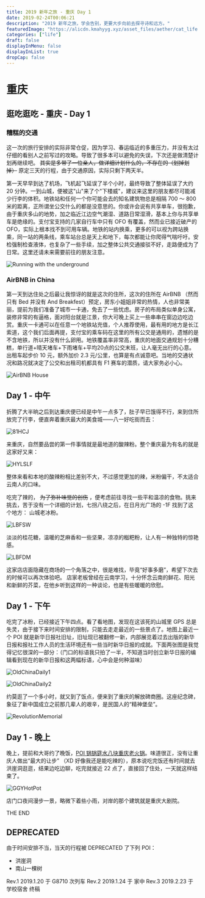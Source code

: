 ```yaml
---
title: 2019 新年之旅 - 重庆 Day 1
date: 2019-02-24T00:06:21
description: "2019 新年之旅，学会告别，更要大步向前去探寻诗和远方。"
featuredImage: "https://alicdn.kmahyyg.xyz/asset_files/aether/cat_life.webp"
categories: ["life"]
draft: false
displayInMenu: false
displayInList: true
dropCap: false
---
```


# 重庆

## 逛吃逛吃 - 重庆 - Day 1

### 糟糕的交通

这一次的旅行安排的实际非常仓促，因为学习、春运临近的多重压力，并没有太过仔细的看别人之前写过的攻略。导致了很多本可以避免的失误，下次还是做清楚计划再继续吧。 <del> 其实是多带了一位亲人，做详细计划什么的，不存在的（划掉划掉）</del> 原定三天的行程，由于交通原因，实际只剩下两天半。

第一天早早到达了机场，飞机起飞延误了半个小时，最终导致了整体延误了大约 20 分钟。一到山城，便被这"山"来了个"下楼威"，建议来这里的朋友都尽可能减少行李的体积。地铁站和任何一个你可能会去的知名建筑物总是相隔 700 ～ 800 米的距离，正所谓坐公交什么的都是没意思的。你或许会说有共享单车，很抱歉，由于重庆多山的地势，加之临近江边空气潮湿、道路日常湿滑，基本上你与共享单车是绝缘的。支付宝支持的几家自行车中只有 OFO 有覆盖，然而业已接近破产的 OFO，实际上根本找不到可用车辆。地铁的站内换乘，更多的可以视为跨站换乘，同一站的两条线，乘车站台总是天上和地下，每次都能让你爬得气喘吁吁。安检强制检查液体，也复杂了一些手续，加之整体公共交通接驳不好，走路便成为了日常。这里还请未来需要前往的朋友注意。

![Running with the underground](https://alicdn.kmahyyg.xyz/asset_files/cqcd2019/cq-day1/2019cq-1.jpg)

### AirBNB in China

第一天到达住处之后最让我惊讶的就是这次的住所，这次的住所在 AirBNB （然而只有 Bed 并没有 And Breakfest）预定，房东小姐姐非常的热情，人也非常美丽，提前为我们准备了城市一卡通，免去了一些忧虑。房子的布局类似单身公寓，装修非常的有逼格，面对阳台就是江景，你大可晚上买上一些串串在窗边边吃边赏。重庆一卡通可以在任意一个地铁站充值，个人推荐使用，最有用的地方是长江索道，这个我们后面再提，支付宝的乘车码在这里的所有公交是通用的，遗憾的是不含地铁，所以并没有什么卵用。地铁覆盖率非常高，重庆的地面交通规划十分糟糕，单行道+晴天堵车+下雨堵车+平均20点的公交末班，让人毫无出行的心意。出租车起步价 10 元，额外加价 2.3 元/公里，也算是有点诚意吧。当地的交通状况和路况就决定了公交和出租司机都具有 F1 赛车的潜质，请大家务必小心。

![AirBNB House](https://alicdn.kmahyyg.xyz/asset_files/cqcd2019/cq-day1/2019cq-2.jpg)

## Day 1 - 中午

折腾了大半晌之后到达重庆便已经是中午一点多了，肚子早已饿得不行，来到住所放完了行李，便直奔着重庆最大的美食城——八一好吃街而去：

![81HCJ](https://alicdn.kmahyyg.xyz/asset_files/cqcd2019/cq-day1/2019cq-3.jpg)

来重庆，自然要品尝的第一件事情就是最地道的酸辣粉。整个重庆最为有名的就是这家好又来：

![HYLSLF](https://alicdn.kmahyyg.xyz/asset_files/cqcd2019/cq-day1/2019cq-4.jpg)

整体来看和本地的酸辣粉相比差别不大，不过感觉更加的辣，米粉偏干，不太适合云南人的口味。

吃完了辣的， <del>为了弥补味觉的创伤</del> ，便考虑前往寻找一些平和温凉的食物。挑来挑去，苦于没有一个详细的计划，七拐八绕之后，在日月光广场的 -1F 找到了这个地方： 山城老冰粉。

![LBFSW](https://alicdn.kmahyyg.xyz/asset_files/cqcd2019/cq-day1/2019cq-5.jpg)

淡淡的桂花糖，温暖的芝麻香和一些坚果，凉凉的糍粑粉，让人有一种独特的惊艳感。

![LBFDM](https://alicdn.kmahyyg.xyz/asset_files/cqcd2019/cq-day1/2019cq-6.jpg)

这家店店面隐藏在商场的一个角落之中，很是难找，毕竟“好事多磨”，希望下次去的时候可以再次体验吧。
店家老板曾经在云南学习，十分怀念云南的鲜花、阳光和新鲜的芥菜，在他乡听到这样的一种谈论，也是有些暖暖的欣慰。

## Day 1 - 下午

吃完了冰粉，已经接近下午四点。看了看地图，发现在这该死的山城里 GPS 总是失灵，由于接下来时间安排的限制，只能去走走最近的一些景点了。地图上最近一个 POI 就是新华日报社旧址，旧址现已被翻修一新，内部展览着过去出版的新华日报和报社工作人员的生活环境还有一些当时新华日报的成就。下面两张图是我觉得记忆很深的一部分：（门口的标语我只拍了一半，不知道当时创立新华日报的编辑看到现在的新华日报和这两幅标语，心中会是何种滋味）

![OldChinaDaily1](https://alicdn.kmahyyg.xyz/asset_files/cqcd2019/cq-day1/2019cq-7.jpg)

![OldChinaDaily2](https://alicdn.kmahyyg.xyz/asset_files/cqcd2019/cq-day1/2019cq-8.jpg)

约莫逛了一个多小时，就又到了饭点，便来到了重庆的解放碑商圈。这座纪念碑，象征了新中国成立之前那几辈人的艰辛，是民国人的“精神堡垒”。

![RevolutionMemorial](https://alicdn.kmahyyg.xyz/asset_files/cqcd2019/cq-day1/2019cq-9.jpg)

## Day 1 - 晚上

晚上，提前和大哥约了晚饭，[POI 锅锅筵水八块重庆老火锅](https://map.baidu.com/?shareurl=1&poiShareUid=5a993447ac44d6b2b8bd633d)。味道很正，没有让重庆人做出“最大的让步” （XD 好像我还是能吃辣的），原本说吃完饭还有时间就去洪崖洞逛逛，结果边吃边聊，吃完就接近 22 点了，直接回了住处，一天就这样结束了。

![GGYHotPot](https://alicdn.kmahyyg.xyz/asset_files/cqcd2019/cq-day1/2019cq-10.jpg)

店门口夜间漫步一景，略微下着些小雨，对岸的那个建筑就是重庆大剧院。

THE END

## DEPRECATED

由于时间安排不当，当天的行程被 DEPRECATED 了下列 POI：

- 洪崖洞
- 南山一棵树

Rev.1 2019.1.20 于 G8710 次列车
Rev.2 2019.1.24 于 家中
Rev.3 2019.2.23 于 学校宿舍 终稿
